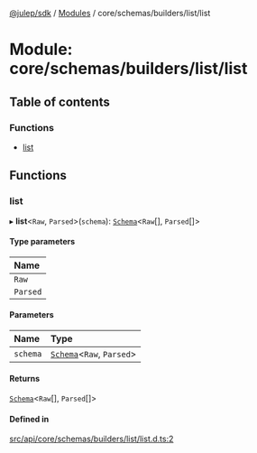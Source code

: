 [@julep/sdk](../README.md) / [Modules](../modules.md) / core/schemas/builders/list/list

# Module: core/schemas/builders/list/list

## Table of contents

### Functions

- [list](core_schemas_builders_list_list.md#list)

## Functions

### list

▸ **list**\<`Raw`, `Parsed`\>(`schema`): [`Schema`](core_schemas_Schema.md#schema)\<`Raw`[], `Parsed`[]\>

#### Type parameters

| Name |
| :------ |
| `Raw` |
| `Parsed` |

#### Parameters

| Name | Type |
| :------ | :------ |
| `schema` | [`Schema`](core_schemas_Schema.md#schema)\<`Raw`, `Parsed`\> |

#### Returns

[`Schema`](core_schemas_Schema.md#schema)\<`Raw`[], `Parsed`[]\>

#### Defined in

[src/api/core/schemas/builders/list/list.d.ts:2](https://github.com/julep-ai/samantha-monorepo/blob/9aefd53/sdks/js/src/api/core/schemas/builders/list/list.d.ts#L2)
